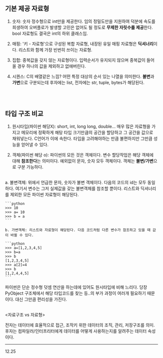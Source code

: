 ## 기본 제공 자료형

1. 숫자: 숫자 정수형으로 int만을 제공한다. 임의 정밀도만을 지원하여 덕분에 속도를 희생하여 오버플로가 발생할 고민은 없어도 될 정도로 **무제한 자릿수를 제공**한다. bool 자료형도 결국은 int의 하위 클래스임.

2. 매핑: '키 - 자료형'으로 구성된 복합 자료형, 내장된 유일 매핑 자료형은 **딕셔너리**이다. 리스트와 함께 가장 빈번히 쓰이는 자료형.

3. 집합: 중복값을 갖지 않는 자료형이다. 입력순서가 유지되지 않으며 중복값이 들어올 경우 하나의 값을 제외하고 없애버린다. 

4. 시퀀스: C의 배열같은 느낌? 어떤 특정 대상의 순서 있는 나열을 의미한다. **불변**과 **가변**으로 구분되는데 후자에는 list, 전자에는 str, tuple, bytes가 해당된다.  

<br>
<br>

## 타입 구조 비교

1. 원시타입(파이썬 해당X): short, int, long long, double... 매우 많은 자료형을 가지고 메모리에 정확하게 해탕 타입 크기만큼의 공간을 할당하고 그 공간을 값으로 채워넣는다. C언어가 이에 속한다. 타입을 고려해야하는 만큼 불편하지만 그만큼 성능을 얻어낼 수 있다.

2. 객체(파이썬 해당 o): 파이썬의 모든 것은 객체이다. 변수 할당작업은 해당 객체에 대해 **참조한다**는 의미이다. 예외없이 문자, 숫자 모두 객체이다. 객체는 **불변/가변**으로 구분 가능하다.  
<br>
a. 불변객체: 위에서 언급한 문자, 숫자가 불변 객체이다. 다음의 코드의 id는 모두 동일하다. 여기서 변수는 그저 실제값을 갖는 불변객체를 참조할 뿐이다. 리스트와 딕셔너리를 제외한 모든 파이썬 자료형이 해당된다.  

    ```python
    >>> 10
    >>> a= 10
    >>> b = a 
    ```  

    b. 가변객체: 리스트와 자료형이 해당된다. 다음 코드처럼 다른 변수가 참조하고 있을 때 값이 바뀔 수 있다.  

    ```python
    >>> a=[1,2,3,4,5]
    >>> b=a
    >>> b
    [1,2,3,4,5]
    >>> a[2]=4
    >>> b
    [1,2,4,4,5] 
    ```

파이썬은 단순 정수형 덧셈 연산을 하는데에 있어도 원시타입에 비해 느리다. 당장 PyObject 구조체에서 해당 타입코드를 찾는 등..의 부가 과정이 여러개 필요하기 때문이다. 대신 그만큼 편리성을 가진다.  


<br>
<자료구조 vs 자료형>  

전자는 데이터에 효율적으로 접근, 조작키 위한 데이터의 조직, 관리, 저장구조를 의미.  
후자는 컴파일러/인터프리터에게 데이터를 어떻게 사용하는지를 알려주는 데이터 속성이다.

---  

12.25

